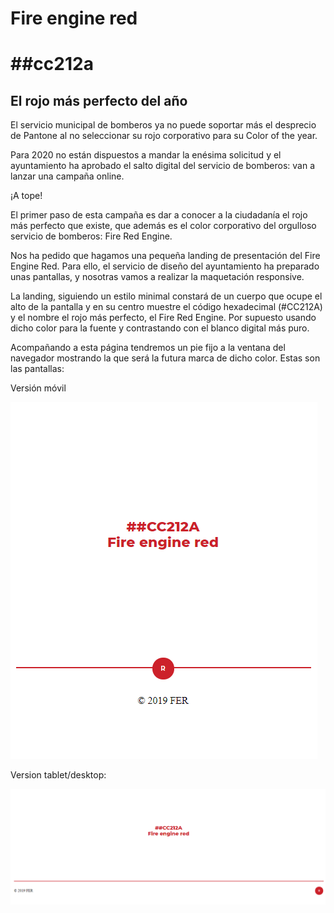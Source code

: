 # Fire engine red
# ##cc212a

## El rojo más perfecto del año
El servicio municipal de bomberos ya no puede soportar más el desprecio de Pantone al no seleccionar su rojo corporativo para su Color of the year.

Para 2020 no están dispuestos a mandar la enésima solicitud y el ayuntamiento ha aprobado el salto digital del servicio de bomberos: van a lanzar una campaña online. 

¡A tope!

El primer paso de esta campaña es dar a conocer a la ciudadanía el rojo más perfecto que existe, que además es el color corporativo del orgulloso servicio de bomberos: Fire Red Engine.

Nos ha pedido que hagamos una pequeña landing de presentación del Fire Engine Red. Para ello, el servicio de diseño del ayuntamiento ha preparado unas pantallas, y nosotras vamos a realizar la maquetación responsive.

La landing, siguiendo un estilo minimal constará de un cuerpo que ocupe el alto de la pantalla y en su centro muestre el código hexadecimal (#CC212A) y el nombre el rojo más perfecto, el Fire Red Engine. Por supuesto usando dicho color para la fuente y contrastando con el blanco digital más puro.

Acompañando a esta página tendremos un pie fijo a la ventana del navegador mostrando la que será la futura marca de dicho color.
Estas son las pantallas:

Versión móvil

![Mobile](./info-readme/Mobile.PNG)

Version tablet/desktop:

![Desktop](./info-readme/Desktop.PNG)

